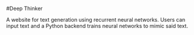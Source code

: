 #Deep Thinker

A website for text generation using recurrent neural networks.  Users can input text and a Python backend trains neural networks to mimic said text.
